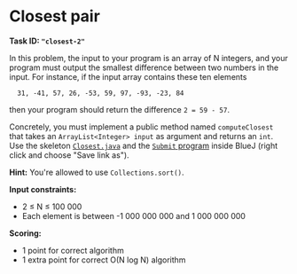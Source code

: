 Closest pair
============

**Task ID: `"closest-2"`**

In this problem, the input to your program is an array of N integers,
and your program must output the smallest difference between two numbers in the input.
For instance, if the input array contains these ten elements
```
  31, -41, 57, 26, -53, 59, 97, -93, -23, 84
```
then your program should return the difference `2 = 59 - 57`.

Concretely, you must implement a public method named
`computeClosest` that takes an `ArrayList<Integer> input` as argument
and returns an `int`.
Use the skeleton
<a href="https://github.com/Mortal/csaudk-submitj/raw/master/tasks/closest/Closest.java">
`Closest.java`</a>
and the
<a href="https://github.com/Mortal/csaudk-submitj/raw/master/Submit.java">
`Submit` program</a>
inside BlueJ (right click and choose "Save link as").

**Hint:** You're allowed to use `Collections.sort()`.

**Input constraints:**

  * 2 ≤ N ≤ 100 000
  * Each element is between -1 000 000 000 and 1 000 000 000

**Scoring:**

  * 1 point for correct algorithm
  * 1 extra point for correct O(N log N) algorithm

